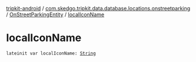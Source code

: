 [tripkit-android](../../index.md) / [com.skedgo.tripkit.data.database.locations.onstreetparking](../index.md) / [OnStreetParkingEntity](index.md) / [localIconName](./local-icon-name.md)

# localIconName

`lateinit var localIconName: `[`String`](https://kotlinlang.org/api/latest/jvm/stdlib/kotlin/-string/index.html)